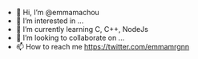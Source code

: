 - 👋 Hi, I’m @emmamachou
- 👀 I’m interested in ...
- 🌱 I’m currently learning C, C++, NodeJs
- 💞️ I’m looking to collaborate on ...
- 📫 How to reach me https://twitter.com/emmamrgnn

<!---
emmamachou/emmamachou is a ✨ special ✨ repository because its `README.md` (this file) appears on your GitHub profile.
You can click the Preview link to take a look at your changes.
--->

